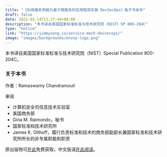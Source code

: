 ```yaml
---
title: "《利用服务网格为基于微服务的应用程序实施 DevSecOps》电子书发布"
draft: false
date: 2022-03-14T13:27:49+08:00
description: "本书译自美国国家标准标准与技术研究院（NIST）SP 800-204C"
type: "notice"
link: "https://jimmysong.io/service-mesh-devsecops/"
image: "images/backgrounds/envoy-logo.png"
---
```


本书译自美国国家标准标准与技术研究院（NIST）Special Publication 800-204C。

### 关于本书

作者：Ramaswamy Chandramouli

审阅

- 计算机安全司信息技术实验室
- 美国商务部
- Gina M. Raimondo，秘书
- 国家标准和技术研究所
- James K. Olthoff，履行负责标准和技术的商务部副部长兼国家标准和技术研究所所长的非专属职能和职责

原出版物可[在此](https://doi.org/10.6028/NIST.SP.800-204C)免费获取，中文版请[在此阅读](https://jimmysong.io/service-mesh-devsecops/)。